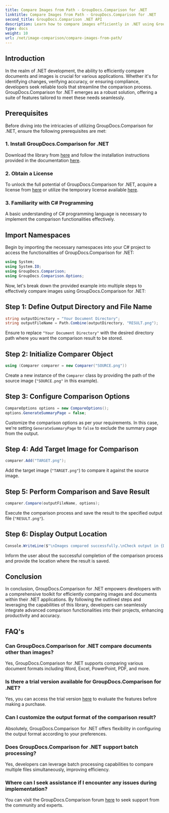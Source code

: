 ```yaml
---
title: Compare Images from Path - GroupDocs.Comparison for .NET
linktitle: Compare Images from Path - GroupDocs.Comparison for .NET
second_title: GroupDocs.Comparison .NET API
description: Learn how to compare images efficiently in .NET using GroupDocs.Comparison library. Follow step-by-step guide for seamless integration.
type: docs
weight: 10
url: /net/image-comparison/compare-images-from-path/
---
```

## Introduction
In the realm of .NET development, the ability to efficiently compare documents and images is crucial for various applications. Whether it's for identifying changes, verifying accuracy, or ensuring compliance, developers seek reliable tools that streamline the comparison process. GroupDocs.Comparison for .NET emerges as a robust solution, offering a suite of features tailored to meet these needs seamlessly.
## Prerequisites
Before diving into the intricacies of utilizing GroupDocs.Comparison for .NET, ensure the following prerequisites are met:
### 1. Install GroupDocs.Comparison for .NET
Download the library from [here](https://releases.groupdocs.com/comparison/net/) and follow the installation instructions provided in the documentation [here](https://reference.groupdocs.com/comparison/net/).
### 2. Obtain a License
To unlock the full potential of GroupDocs.Comparison for .NET, acquire a license from [here](https://purchase.groupdocs.com/buy) or utilize the temporary license available [here](https://purchase.groupdocs.com/temporary-license/).
### 3. Familiarity with C# Programming
A basic understanding of C# programming language is necessary to implement the comparison functionalities effectively.

## Import Namespaces
Begin by importing the necessary namespaces into your C# project to access the functionalities of GroupDocs.Comparison for .NET:
```csharp
using System;
using System.IO;
using GroupDocs.Comparison;
using GroupDocs.Comparison.Options;
```

Now, let's break down the provided example into multiple steps to effectively compare images using GroupDocs.Comparison for .NET:
## Step 1: Define Output Directory and File Name
```csharp
string outputDirectory = "Your Document Directory";
string outputFileName = Path.Combine(outputDirectory, "RESULT.png");
```
Ensure to replace `"Your Document Directory"` with the desired directory path where you want the comparison result to be stored.
## Step 2: Initialize Comparer Object
```csharp
using (Comparer comparer = new Comparer("SOURCE.png"))
```
Create a new instance of the `Comparer` class by providing the path of the source image (`"SOURCE.png"` in this example).
## Step 3: Configure Comparison Options
```csharp
CompareOptions options = new CompareOptions();
options.GenerateSummaryPage = false;
```
Customize the comparison options as per your requirements. In this case, we're setting `GenerateSummaryPage` to `false` to exclude the summary page from the output.
## Step 4: Add Target Image for Comparison
```csharp
comparer.Add("TARGET.png");
```
Add the target image (`"TARGET.png"`) to compare it against the source image.
## Step 5: Perform Comparison and Save Result
```csharp
comparer.Compare(outputFileName, options);
```
Execute the comparison process and save the result to the specified output file (`"RESULT.png"`).
## Step 6: Display Output Location
```csharp
Console.WriteLine($"\nImages compared successfully.\nCheck output in {Directory.GetCurrentDirectory()}.");
```
Inform the user about the successful completion of the comparison process and provide the location where the result is saved.

## Conclusion
In conclusion, GroupDocs.Comparison for .NET empowers developers with a comprehensive toolkit for efficiently comparing images and documents within their .NET applications. By following the outlined steps and leveraging the capabilities of this library, developers can seamlessly integrate advanced comparison functionalities into their projects, enhancing productivity and accuracy.
## FAQ's
### Can GroupDocs.Comparison for .NET compare documents other than images?
Yes, GroupDocs.Comparison for .NET supports comparing various document formats including Word, Excel, PowerPoint, PDF, and more.
### Is there a trial version available for GroupDocs.Comparison for .NET?
Yes, you can access the trial version [here](https://releases.groupdocs.com/) to evaluate the features before making a purchase.
### Can I customize the output format of the comparison result?
Absolutely, GroupDocs.Comparison for .NET offers flexibility in configuring the output format according to your preferences.
### Does GroupDocs.Comparison for .NET support batch processing?
Yes, developers can leverage batch processing capabilities to compare multiple files simultaneously, improving efficiency.
### Where can I seek assistance if I encounter any issues during implementation?
You can visit the GroupDocs.Comparison forum [here](https://forum.groupdocs.com/c/comparison/12) to seek support from the community and experts.
